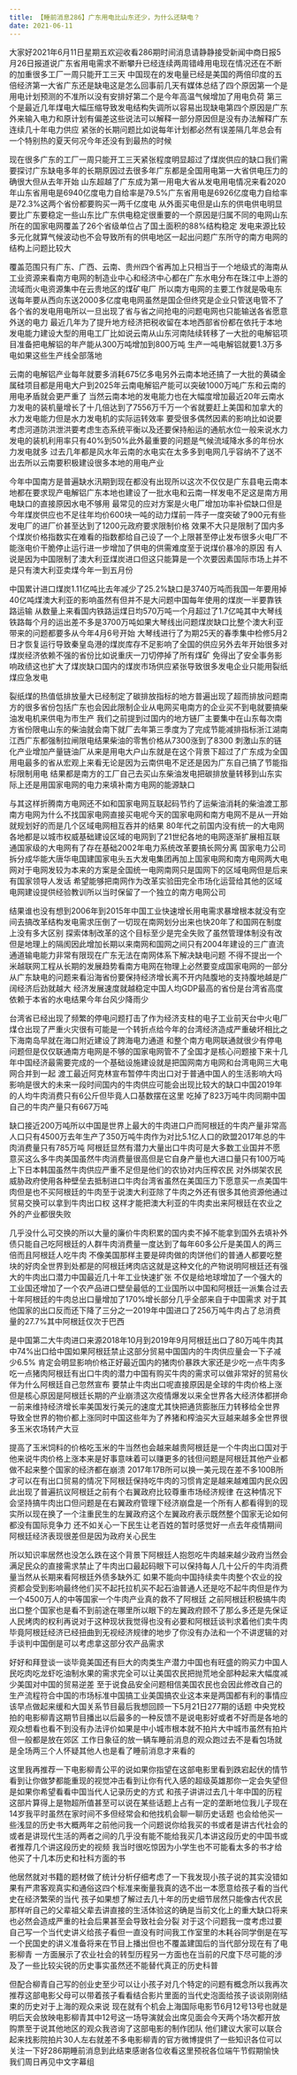 ```yaml
---
title: 【睡前消息286】广东用电比山东还少，为什么还缺电？
date: 2021-06-11
---
```


大家好2021年6月11日星期五欢迎收看286期时间消息请静静接受新闻中商日报5月26日报道说广东省用电需求不断攀升已经连续两周错峰用电现在情况还在不断的加重很多工厂一周只能开工三天
中国现在的发电量已经是美国的两倍印度的五倍经济第一大省广东还是缺电这是怎么回事前几天有媒体总结了四个原因第一个是用电计划预测的不准所以没有安排好第二个是今年高温气候增加了用电负荷
第三个是最近几年煤电大幅压缩导致发电结构失调所以容易出现缺电第四个原因是广东外来输入电力和原计划有偏差这些说法可以解释一部分原因但是没有办法解释广东连续几十年电力供应
紧张的长期问题比如说每年计划都必然有误差隔几年总会有一个特别热的夏天何况今年还没有到最热的时候

现在很多广东的工厂一周只能开工三天紧张程度明显超过了煤炭供应的缺口我们需要探讨广东缺电多年的长期原因过去很多年广东都是全国用电第一大省供电压力的确很大但从去年开始
山东超越了广东成为第一用电大省从发电用电情况来看2020年山东省用电是6940亿度电力自给率是79.5%广东省用电是6926亿度电力自给率是72.3%这两个省份都要购买一两千亿度电
从外面买电但是山东的供电供电明显要比广东要稳定一些山东比广东供电稳定很重要的一个原因是归属不同的电网山东所在的国家电网覆盖了26个省级单位占了国土面积的88%结构稳定
发电来源比较多元化就算气候波动也不会导致所有的供电地区一起出问题广东所守的南方电网的结构上问题比较大

覆盖范围只有广东、广西、云南、贵州四个省再加上只相当于一个地级式的海南从工业资源来看南方电网的制造业中心和经济中心都在广东水电分布在珠江中上游的流域而火电资源集中在云贵地区的煤矿电厂
所以南方电网的主要工作就是吸电东送每年要从西向东送2000多亿度电电网虽然是国企但终究是企业只管送电管不了各个省的发电用电所以一旦出现了省与省之间抢电的问题电网也只能输送各省愿意外送的电力
最近几年为了提升地方经济把税收留在本地西部省份都在依托于本地发电能力建设大型的用电工厂比如说云南从山东河南陆续转移了一大批的电解铝项目准备把电解铝的年产能从300万吨增加到800万吨
生产一吨电解铝就要1.3万多电如果这些生产线全部落地

云南的电解铝产业每年就要多消耗675亿多电另外云南本地还搞了一大批的黄磷金属硅项目都是用电大户到2025年云南电解铝产能可以突破1000万吨广东和云南的用电矛盾就会更严重了
当然云南本地的发电能力也在大幅度增加最近20年云南水力发电的装机量增长了十几倍达到了7556万千万一个省就要赶上美国和加拿大的水力发电能力但是水力发电机的实际运转效率
要受很多偶然因素的影响比如说要考虑河道防洪泄洪要考虑生态系统平衡以及还要保持船运的通航水位一般来说水力发电的装机利用率只有40%到50%此外最重要的问题是气候流域降水多的年份水力发电就多
过去几年都是风水年云南的水电实在太多多到电网几乎容纳不了送不出去所以云南要积极建设很多本地的用电产业

今年中国南方是普遍缺水汛期到现在都没有出现所以这次不仅仅是广东县电云南本地都在要求现产电解铝广东本地也建设了一批水电和云南一样发电不足这是南方用电缺口的直接原因水电不够用
最常见的应对方案是火电厂增加功率补偿缺口但是今年煤炭供应也不足往年均价600块一吨的动力煤前一阵子一度突破了900元有些发电厂的进厂价甚至达到了1200元政府要求限制价格
效果不大只是限制了国内多个煤炭价格指数实在难看的指数都给自己设了一个上限甚至停止发布很多火电厂不能涨电价干脆停止运行进一步增加了供电的供需难度至于说煤价暴冷的原因
有人说是因为中国限制了澳大利亚煤炭进口但这只能算是一个次要因素国际市场上并不是只有澳大利亚卖煤今年一到五月份

中国累计进口煤炭1.11亿吨比去年减少了25.2%缺口是3740万吨而我国一年要用掉40亿吨煤澳大利亚的影响虽然有但并不是大问题中国每年使用的煤炭一半要靠铁路运输
从数量上来看国内铁路运煤日均570万吨一个月超过了1.7亿吨其中大琴线铁路每个月的运出差不多是3700万吨如果大琴线出问题煤炭缺口比整个澳大利亚带来的问题都要多从今年4月6号开始
大琴线进行了为期25天的春季集中检修5月2日才恢复运行导致秦皇岛港的煤炭库存不足影响了全国的供应另外去年开始很多对煤炭经济依赖不强的省份比如说重庆一刀切停掉了所有煤矿
免得出了安全事务影响政绩这也扩大了煤炭缺口国内的煤炭市场供应紧张导致很多发电企业只能用裂纸煤应急发电

裂纸煤的热值低排放量大已经制定了碳排放指标的地方普遍出现了超而排放问题南方的很多省份包括广东也会因此限制企业从电网买电南方的企业买不到电就要搞柴油发电机来供电为市生产
我们之前提到过国内的地方链厂主要集中在山东每次南方省份限电山东的柴油就会南下就厂去年第三季度为了完成节能减排指标浙江湖南江西广东都强制拉闸限电结果柴油的零售价格从7300涨到了8300
刺激山东的链化产业增加产量链油厂从来是用电大户山东就是在这个背景下超过了广东成为全国用电最多的省从宏观上来看无论是因为云南供电不足还是因为广东自己搞了节能指标限制用电
结果都是南方的工厂自己去买山东柴油发电把碳排放量转移到山东实际上还是用国家电网的电力来填补南方电网的能源缺口

与其这样折腾南方电网还不如和国家电网互联起码节约了运柴油消耗的柴油渡工那南方电网为什么不找国家电网直接买电呢今天的国家电网和南方电网不是从一开始就规划好的而是几个区域电网相互吞并的结果
80年代之前国内没有统一的大电网各地都是以城市权威基础建设区域的电网到了21世纪各地的电网逐渐扩展相互联通国家级的大电网有了存在基础2002年电力系统改革要搞长网分离
国家电力公司拆分成华能大唐华电国建国家电头五大发电集团再加上国家电网和南方电网两大电网对于电网发较为本来的方案是全国统一电网南网只是国网下的区域电网但是后来有国家领导人发话
希望能够把南网作为改革实验田完全市场化运营给其他的区域电网建设提供经验教训所以当时保留了一个独立的南方电网公司

结果谁也没有想到2006年到2015年中国工业快速增长用电需求暴增根本就没有空间去搞改革结构发电需求压倒了一切现在南网划分出来也快20年了和国网在制度上没有多大区别
探索体制改革的这个目标至少是完全失败了虽然管理体制没有改但是地理上的隔阂因此增加长期以来南网和国网之间只有2004年建设的三广直流通道输电能力非常有限现在广东无法在南网体系下解决缺电问题
不得不提出一个米越联网工程从长期的发展趋势看南方电网在物理上必然要变成国家电网的一部分从广东缺电的问题来看沿海省份要保持经济增长离不开内陆腹地的支持腹地越是广阔经济后劲就越大
经济发展速度就越稳定中国人均GDP最高的省份是台湾省高度依赖于本省的水电结果今年台风少降雨少

台湾省已经出现了频繁的停电问题打击了作为经济支柱的电子工业前天台中火电厂煤仓出现了严重火灾很有可能是一个转折点给今年的台湾经济造成严重破坏相比之下海南岛早就在海口附近建设了跨海电力通道
和整个南方电网联通就很少有停电问题但是仅仅联通南方电网是不够的国家电网管不了全国才是核心问题接下来十几年中国经济最需要完成的一个基础设施建设就是把国网南方电网和台湾电网三大电网合并到一起
渡工最近阿克林宣布暂停牛肉出口对于普通中国人的生活影响大吗影响是很大的未来一段时间国内的牛肉供应可能会出现比较大的缺口中国2019年的人均牛肉消费只有6公斤但毕竟人口基数摆在这里
吃掉了823万吨牛肉同期中国自己的牛肉产量只有667万吨

缺口接近200万吨所以中国是世界上最大的牛肉进口户而阿根廷的牛肉产量非常高人口只有4500万去年生产了350万吨牛肉作为对比5.1亿人口的欧盟2017年总的牛肉消费量只有785万吨
阿根廷显然有潜力大量出口牛肉可是大多数工业国并不愿意买这么多牛肉美国虽然牛肉消费量很高但是它自身产量也大进口量只有100万吨上下日本韩国虽然牛肉供应严重不足但是他们的农协对内压榨农民
对外绑架农民威胁政府使用各种壁垒去抵制进口牛肉台湾省虽然在美国压力下愿意买一点美国牛肉但是也不买阿根廷的牛肉至于说澳大利亚除了牛肉之外还有很多其他资源他通过贸易交换可以拿到牛肉出口权
这样才能把澳大利亚的牛肉卖出来阿根廷在农业之外的产业都很失败

几乎没什么可交换的所以大量的廉价牛肉积累的国内卖不掉不能拿到国外去填补外债只能自己吃阿根廷的人群牛肉消费量一度达到了每年60多公斤是美国人的两三倍而且阿根廷人吃牛肉
不像美国那样主要是碎肉做的肉饼他们的普通人都要吃整块的好肉全世界到处都是的阿根廷烤肉店这就是这种文化的产物说明阿根廷还有强大的牛肉出口潜力中国最近几十年工业快速扩张
不仅是给地球增加了一个强大的工业国还增加了一个农产品进口壁垒最低的工业国所以中国和阿根廷一派集合过去十年阿根廷的牛肉总出口量增加了170%增长部分几乎全部来自于中国需求
对于其他国家的出口反而还下降了三分之一2019年中国进口了256万吨牛肉占了总消费量的27.7%其中阿根廷仅次于巴西

是中国第二大牛肉进口来源2018年10月到2019年9月阿根廷出口了80万吨牛肉其中74%出口给中国如果阿根廷禁止这部分贸易中国国内的牛肉供应量会一下子减少6.5%
肯定会明显影响价格正好最近国内的猪肉价暴跌大家还是少吃一点牛肉多吃一点猪肉阿根廷有出口牛肉的潜力中国有购买牛肉的需求可以做非常好的贸易伙伴为什么阿根廷自己忽然宣布
要禁止牛肉出口呢直接原因是全球的牛肉价格上涨但是核心原因是阿根廷长期的产业崩溃这次疫情爆发以来全世界各大经济体都拼命一前来维持经济增长率美国发行美元的速度尤其快把通货膨胀压力转移给全世界
导致全世界的物价都上涨同时中国这些年为了养猪和榨油买大豆越来越多全世界很多玉米农场转产大豆

提高了玉米饲料的价格吃玉米的牛当然也会越来越贵阿根廷是一个牛肉出口国对于他来说牛肉价格上涨本来是好事意味着可以赚更多的钱但问题是阿根廷其他产业都做不起来整个国家的经济都在崩溃
2017年17B所可以换一美元现在差不多100B所才可以在有出口贸易的情况下阿根廷保持吃牛肉的习惯肯定是越来越难国内民众因此出现了普遍抗议阿根廷之前有个右翼政府比较尊重市场经济规律
在这种情况下会坚持搞牛肉出口但问题是在右翼政府管理下经济崩盘是一个所有人都看得到的现实所以现在换了一个注重民生的左翼政府这个左翼政府表示既然整个国家无论如何都没有国际竞争力
还不如关心一下民生让老百姓的暂时感觉好一点去年疫情期间阿根廷经济表现很差但是因为政府关心民生

所以知识率居然也没怎么跌在这个背景下阿根廷人抱怨吃牛肉越来越少政府当然会满足民众的直接需求禁止了牛肉出口最起码眼下可以保持每人几十公斤的牛肉消费量当然从长期来看阿根廷外债多缺外汇
如果不能向中国持续卖牛肉整个农业的投资都会受到影响最终他们买不起托拉机买不起石油普通人还是吃不起牛肉但是作为一个4500万人的中等国家一个牛肉产业真的救不了阿根廷
之前阿根廷积极搞牛肉出口整个国家也是看不到前途在哪里所以眼下的左翼政府顾不了那么多还是先保证人民烤肉的权利再说对于这种现状我觉得也没有必要和阿根廷谈判求着他们卖牛肉
毕竟阿根廷经济已经扭曲到无视经济规律的地步了你没有办法和一个不讲逻辑的对手谈判中国倒是可以考虑拿这部分农产品需求

好好和拜登谈一谈毕竟美国还有巨大的肉类生产潜力中国也有旺盛的购买力中国人民吃肉吃龙虾吃油制水果的需求完全可以让美国农民把抛荒地全部种起来大幅度减少美国对中国的贸易逆差
至于说食品安全问题相信美国农民也会因此修改自己的生产流程符合中国的市场标准中国搞工业美国搞农业这本来是两国都有利的事情应该早点做起来缓和大国关系节目最后我想回顾一下5月21日277期的话题
中央党校拍的电影柳青这期节目播出以后最多的一种反馈不是说电影好或者不好而是各地的观众想看也看不到没有办法评价如果是中小城市根本就不拍片大中城市虽然有拍片但一般都是放在郊区
工作日象征的放一辆车睡前消息的观众跑过去不是看包场就是全场两三个人怀疑其他人也是看了睡前消息才来看的

这里我再推荐一下电影柳青公平的说如果你指望在这部电影里看到跌宕起伏的情节看到让你做梦都能重现的视觉冲击看到让你有代入感的超级英雄那你一定会失望但是如果你希望看看中国当代人记录历史的方式
和孩子讲讲过去几十年中国的历程这部片算得上是物超所值甚至可以说在某些话题上占有一定的垄断地位我儿子现在14岁我平时虽然在家时间不多但经常会和他找机会聊一聊历史话题
也会给他买一些浅显的历史书大概两年之前他问我一个问题说你给我买的书或者是讲古代社会的或者是讲现代生活的两者之间的几乎没有能不能给我买几本讲这段历史的中国书或者推荐几个讲这段历史的视频
我当时很吃惊因为小学生也不可能看太多的书才给他买了十几本历史和社科方面的书

他居然就对书籍的题材做了统计分析仔细考虑了一下我发现小孩子说的其实没错如果有严肃客观真实和通俗这四个标准来衡量我真的选不出一本愿意给孩子看的当代史在经济繁荣的当代
孩子如果想了解过去几十年的历史细节居然只能像古代农民那样听自己的父辈祖父辈去讲直接的生活体验这的确是当前文化上的重大缺口将来也必然会造成严重的社会后果甚至会导致社会分裂
对于这个问题我一度考虑过要自己写一个当代史讲义给孩子看但一直没有时间我工作室里的木耗谷同学倒是在写一个民国史的讲义准备将来在节目上播出但也不覆盖建国后的当代部分现在有了电影柳青
一方面展示了农业社会的转型历程另一方面也在当前的尺度下尽可能的涉及了一些比较尖锐的历史事实虽然还不能替代真正的历史科普

但配合柳青自己写的创业史至少可以让小孩子对几个特定的问题有概念所以我再次推荐这部电影父母可以带着孩子看看结合影片里面的当代史泡面给孩子谈谈刚刚结束的历史对于上海的观众来说
现在就有个机会上海国际电影节6月12号13号也就是明后天会放映电影柳青其中12号这一场导演就会出席见面会今天两个场次都开放购票至于说其他地区的观众我咨询了这部电影的制作团队
他们建议大家可以联合起来找影院拍片30人左右就差不多电影柳青的官方微博提供了一些知识各位可以关注一下好286期睡前消息到此结束感谢各位收看这里预祝各位端午节假期愉快
我们周日再见中文字幕组